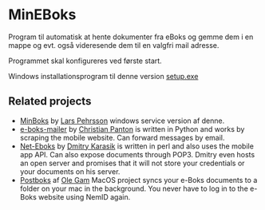 # MinEBoks
Program til automatisk at hente dokumenter fra eBoks og gemme dem i en mappe og evt. også videresende dem til en valgfri mail adresse.

Programmet skal konfigureres ved første start.

Windows installationsprogram til denne version [setup.exe](https://dl.dropboxusercontent.com/u/10635853/EBoks/setup.exe)

## Related projects

- [MinBoks](https://github.com/larspehrsson/MinBoks) by [Lars Pehrsson](https://github.com/larspehrsson) windows service version af denne.
- [e-boks-mailer](https://github.com/christianpanton/eboks-mailer) by [Christian Panton](https://twitter.com/christianpanton) is written in Python and works by scraping the mobile website. Can forward messages by email.
- [Net-Eboks](https://github.com/dk/Net-Eboks) by [Dmitry Karasik](https://twitter.com/dmitrykarasik) is written in perl and also uses the mobile app API. Can also expose documents through POP3. Dmitry even hosts an open server and promises that it will not store your credentials or your documents on his server.
- [Postboks](https://github.com/olegam/Postboks) af [Ole Gam](https://twitter.com/olegam) MacOS project syncs your e-Boks documents to a folder on your mac in the background. You never have to log in to the e-Boks website using NemID again.
